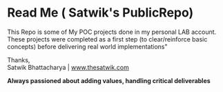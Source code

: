 # Read Me ( Satwik's PublicRepo)

This Repo is some of My POC projects done in my personal LAB account. These projects were completed as a first step (to clear/reinforce basic concepts) before delivering real world implementations" 


Thanks,  
Satwik Bhattacharya | www.thesatwik.com  




**Always passioned about adding values, handling critical deliverables** 